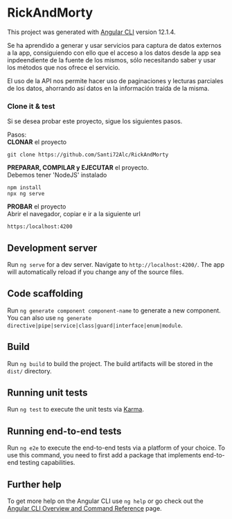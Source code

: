 # RickAndMorty

This project was generated with [Angular CLI](https://github.com/angular/angular-cli) version 12.1.4.


Se ha aprendido a generar y usar servicios para captura de datos externos a la app, consiguiendo con ello que el acceso a los datos desde la app sea inpdeendiente de la fuente de los mismos, sólo necesitando saber y usar los métodos que nos ofrece el servicio.

El uso de la API nos permite hacer uso de paginaciones y lecturas parciales de los datos, ahorrando así datos en la información traída de la misma.

### Clone it & test
Si se desea probar este proyecto, sigue los siguientes pasos.  

Pasos:  
**CLONAR** el proyecto

    git clone https://github.com/Santi72Alc/RickAndMorty

**PREPARAR, COMPILAR y EJECUTAR** el proyecto.  
Debemos tener 'NodeJS' instalado

    npm install
    npx ng serve

**PROBAR** el proyecto  
Abrir el navegador, copiar e ir a la siguiente url

    https:/localhost:4200

## Development server

Run `ng serve` for a dev server. Navigate to `http://localhost:4200/`. The app will automatically reload if you change any of the source files.

## Code scaffolding

Run `ng generate component component-name` to generate a new component. You can also use `ng generate directive|pipe|service|class|guard|interface|enum|module`.

## Build

Run `ng build` to build the project. The build artifacts will be stored in the `dist/` directory.

## Running unit tests

Run `ng test` to execute the unit tests via [Karma](https://karma-runner.github.io).

## Running end-to-end tests

Run `ng e2e` to execute the end-to-end tests via a platform of your choice. To use this command, you need to first add a package that implements end-to-end testing capabilities.

## Further help

To get more help on the Angular CLI use `ng help` or go check out the [Angular CLI Overview and Command Reference](https://angular.io/cli) page.
